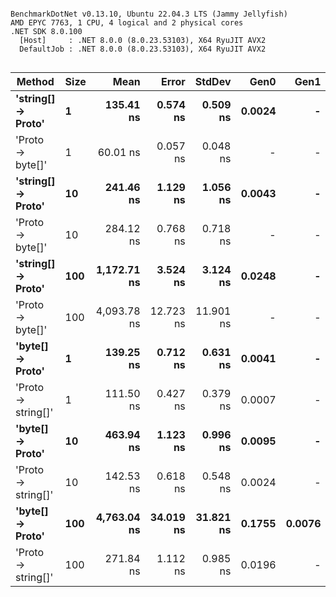 ```

BenchmarkDotNet v0.13.10, Ubuntu 22.04.3 LTS (Jammy Jellyfish)
AMD EPYC 7763, 1 CPU, 4 logical and 2 physical cores
.NET SDK 8.0.100
  [Host]     : .NET 8.0.0 (8.0.23.53103), X64 RyuJIT AVX2
  DefaultJob : .NET 8.0.0 (8.0.23.53103), X64 RyuJIT AVX2


```
| Method             | Size | Mean        | Error     | StdDev    | Gen0   | Gen1   | Allocated |
|------------------- |----- |------------:|----------:|----------:|-------:|-------:|----------:|
| **&#39;string[] → Proto&#39;** | **1**    |   **135.41 ns** |  **0.574 ns** |  **0.509 ns** | **0.0024** |      **-** |     **208 B** |
| &#39;Proto → byte[]&#39;   | 1    |    60.01 ns |  0.057 ns |  0.048 ns |      - |      - |         - |
| **&#39;string[] → Proto&#39;** | **10**   |   **241.46 ns** |  **1.129 ns** |  **1.056 ns** | **0.0043** |      **-** |     **360 B** |
| &#39;Proto → byte[]&#39;   | 10   |   284.12 ns |  0.768 ns |  0.718 ns |      - |      - |         - |
| **&#39;string[] → Proto&#39;** | **100**  | **1,172.71 ns** |  **3.524 ns** |  **3.124 ns** | **0.0248** |      **-** |    **2224 B** |
| &#39;Proto → byte[]&#39;   | 100  | 4,093.78 ns | 12.723 ns | 11.901 ns |      - |      - |     112 B |
| **&#39;byte[] → Proto&#39;**   | **1**    |   **139.25 ns** |  **0.712 ns** |  **0.631 ns** | **0.0041** |      **-** |     **352 B** |
| &#39;Proto → string[]&#39; | 1    |   111.50 ns |  0.427 ns |  0.379 ns | 0.0007 |      - |      64 B |
| **&#39;byte[] → Proto&#39;**   | **10**   |   **463.94 ns** |  **1.123 ns** |  **0.996 ns** | **0.0095** |      **-** |     **816 B** |
| &#39;Proto → string[]&#39; | 10   |   142.53 ns |  0.618 ns |  0.548 ns | 0.0024 |      - |     208 B |
| **&#39;byte[] → Proto&#39;**   | **100**  | **4,763.04 ns** | **34.019 ns** | **31.821 ns** | **0.1755** | **0.0076** |   **14744 B** |
| &#39;Proto → string[]&#39; | 100  |   271.84 ns |  1.112 ns |  0.985 ns | 0.0196 |      - |    1648 B |
